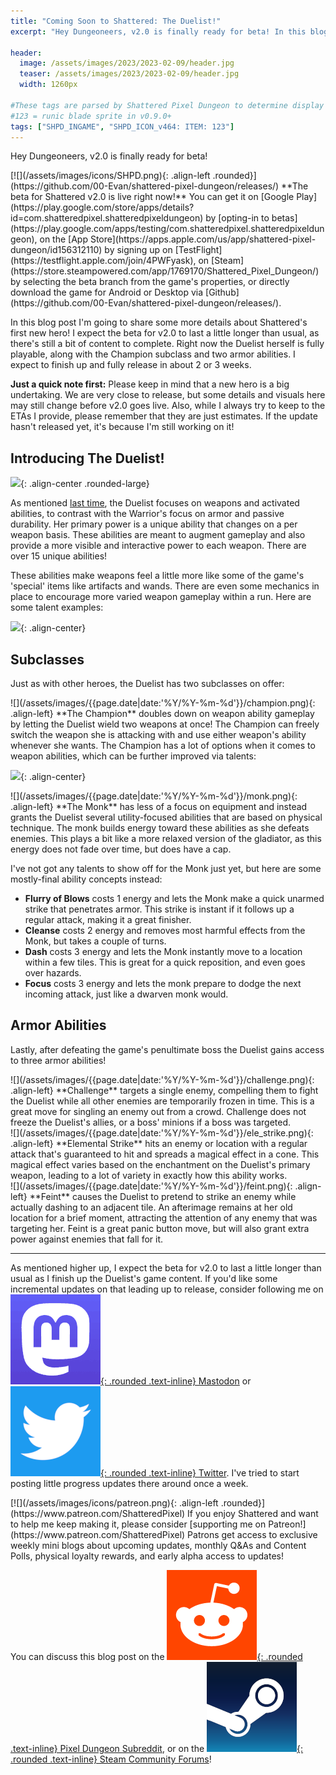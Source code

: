 ```yaml
---
title: "Coming Soon to Shattered: The Duelist!"
excerpt: "Hey Dungeoneers, v2.0 is finally ready for beta! In this blog post I'm going to share some more details Shattered's first new hero! Right now the Duelist herself is fully playable, along with the Champion subclass and two armor abilities. I expect to finish up and fully release in about 2 or 3 weeks."

header:
  image: /assets/images/2023/2023-02-09/header.jpg
  teaser: /assets/images/2023/2023-02-09/header.jpg
  width: 1260px

#These tags are parsed by Shattered Pixel Dungeon to determine display in its news feed
#123 = runic blade sprite in v0.9.0+
tags: ["SHPD_INGAME", "SHPD_ICON_v464: ITEM: 123"]
---
```


Hey Dungeoneers, v2.0 is finally ready for beta!

<div markdown="1" class="img-text">
[![](/assets/images/icons/SHPD.png){: .align-left .rounded}](https://github.com/00-Evan/shattered-pixel-dungeon/releases/) **The beta for Shattered v2.0 is live right now!** You can get it on [Google Play](https://play.google.com/store/apps/details?id=com.shatteredpixel.shatteredpixeldungeon) by [opting-in to betas](https://play.google.com/apps/testing/com.shatteredpixel.shatteredpixeldungeon), on the [App Store](https://apps.apple.com/us/app/shattered-pixel-dungeon/id156312110) by signing up on [TestFlight](https://testflight.apple.com/join/4PWFyask), on [Steam](https://store.steampowered.com/app/1769170/Shattered_Pixel_Dungeon/) by selecting the beta branch from the game's properties, or directly download the game for Android or Desktop via [Github](https://github.com/00-Evan/shattered-pixel-dungeon/releases/).
</div>

In this blog post I'm going to share some more details about Shattered's first new hero! I expect the beta for v2.0 to last a little longer than usual, as there's still a bit of content to complete. Right now the Duelist herself is fully playable, along with the Champion subclass and two armor abilities. I expect to finish up and fully release in about 2 or 3 weeks.

**Just a quick note first:** Please keep in mind that a new hero is a big undertaking. We are very close to release, but some details and visuals here may still change before v2.0 goes live. Also, while I always try to keep to the ETAs I provide, please remember that they are just estimates. If the update hasn't released yet, it's because I'm still working on it!

## Introducing The Duelist!

![](/assets/images/{{page.date|date:'%Y/%Y-%m-%d'}}/duelist.jpg){: .align-center .rounded-large}

As mentioned [last time](/blog/coming-soon-to-shattered-a-new-hero.html), the Duelist focuses on weapons and activated abilities, to contrast with the Warrior's focus on armor and passive durability. Her primary power is a unique ability that changes on a per weapon basis. These abilities are meant to augment gameplay and also provide a more visible and interactive power to each weapon. There are over 15 unique abilities!

These abilities make weapons feel a little more like some of the game's 'special' items like artifacts and wands. There are even some mechanics in place to encourage more varied weapon gameplay within a run. Here are some talent examples:

![](/assets/images/{{page.date|date:'%Y/%Y-%m-%d'}}/duelist-talents.png){: .align-center}

## Subclasses

Just as with other heroes, the Duelist has two subclasses on offer:

<div markdown="1" class="img-text">
![](/assets/images/{{page.date|date:'%Y/%Y-%m-%d'}}/champion.png){: .align-left}
**The Champion** doubles down on weapon ability gameplay by letting the Duelist wield two weapons at once! The Champion can freely switch the weapon she is attacking with and use either weapon's ability whenever she wants. The Champion has a lot of options when it comes to weapon abilities, which can be further improved via talents:
</div>

![](/assets/images/{{page.date|date:'%Y/%Y-%m-%d'}}/champion-talents.png){: .align-center}

<div markdown="1" class="img-text">
![](/assets/images/{{page.date|date:'%Y/%Y-%m-%d'}}/monk.png){: .align-left}
**The Monk** has less of a focus on equipment and instead grants the Duelist several utility-focused abilities that are based on physical technique. The monk builds energy toward these abilities as she defeats enemies. This plays a bit like a more relaxed version of the gladiator, as this energy does not fade over time, but does have a cap.
</div>

I've not got any talents to show off for the Monk just yet, but here are some mostly-final ability concepts instead:

- **Flurry of Blows** costs 1 energy and lets the Monk make a quick unarmed strike that penetrates armor. This strike is instant if it follows up a regular attack, making it a great finisher.
- **Cleanse** costs 2 energy and removes most harmful effects from the Monk, but takes a couple of turns.
- **Dash** costs 3 energy and lets the Monk instantly move to a location within a few tiles. This is great for a quick reposition, and even goes over hazards.
- **Focus** costs 3 energy and lets the monk prepare to dodge the next incoming attack, just like a dwarven monk would.

## Armor Abilities

Lastly, after defeating the game's penultimate boss the Duelist gains access to three armor abilities!

<div markdown="1" class="img-text">
![](/assets/images/{{page.date|date:'%Y/%Y-%m-%d'}}/challenge.png){: .align-left}
**Challenge** targets a single enemy, compelling them to fight the Duelist while all other enemies are temporarily frozen in time. This is a great move for singling an enemy out from a crowd. Challenge does not freeze the Duelist's allies, or a boss' minions if a boss was targeted.
</div>

<div markdown="1" class="img-text">
![](/assets/images/{{page.date|date:'%Y/%Y-%m-%d'}}/ele_strike.png){: .align-left}
**Elemental Strike** hits an enemy or location with a regular attack that's guaranteed to hit and spreads a magical effect in a cone. This magical effect varies based on the enchantment on the Duelist's primary weapon, leading to a lot of variety in exactly how this ability works.
</div>

<div markdown="1" class="img-text">
![](/assets/images/{{page.date|date:'%Y/%Y-%m-%d'}}/feint.png){: .align-left}
**Feint** causes the Duelist to pretend to strike an enemy while actually dashing to an adjacent tile. An afterimage remains at her old location for a brief moment, attracting the attention of any enemy that was targeting her. Feint is a great panic button move, but will also grant extra power against enemies that fall for it.
</div>

---

As mentioned higher up, I expect the beta for v2.0 to last a little longer than usual as I finish up the Duelist's game content. If you'd like some incremental updates on that leading up to release, consider following me on [![](/assets/images/icons/mastodon.png){: .rounded .text-inline} Mastodon](https://mastodon.gamedev.place/@ShatteredPixel) or [![](/assets/images/icons/twitter.png){: .rounded .text-inline} Twitter](https://www.twitter.com/ShatteredPixel). I've tried to start posting little progress updates there around once a week.

<div markdown="1" style="display: inline-block;">
[![](/assets/images/icons/patreon.png){: .align-left .rounded}](https://www.patreon.com/ShatteredPixel) If you enjoy Shattered and want to help me keep making it, please consider [supporting me on Patreon!](https://www.patreon.com/ShatteredPixel) Patrons get access to exclusive weekly mini blogs about upcoming updates, monthly Q&As and Content Polls, physical loyalty rewards, and early alpha access to updates!
</div>

You can discuss this blog post on the [![](/assets/images/icons/reddit.png){: .rounded .text-inline} Pixel Dungeon Subreddit](https://www.reddit.com/r/PixelDungeon/comments/10xztry/coming_soon_to_shattered_the_duelist/), or on the [![](/assets/images/icons/steam.png){: .rounded .text-inline} Steam Community Forums](https://steamcommunity.com/app/1769170/eventcomments/3767860082234160367)!
